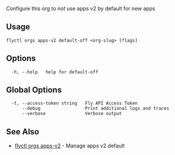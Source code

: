 Configure this org to _not_ use apps v2 by default for new apps

## Usage
~~~
flyctl orgs apps-v2 default-off <org-slug> [flags]
~~~

## Options

~~~
  -h, --help   help for default-off
~~~

## Global Options

~~~
  -t, --access-token string   Fly API Access Token
      --debug                 Print additional logs and traces
      --verbose               Verbose output
~~~

## See Also

* [flyctl orgs apps-v2](/docs/flyctl/orgs-apps-v2/)	 - Manage apps v2 default

